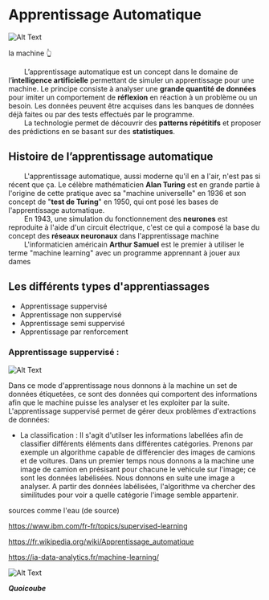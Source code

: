   # Apprentissage Automatique
![Alt Text]([https://media.tenor.com/lQ_m2OPkOcwAAAAd/galaxy-galaxy-brain.gif](https://cdn.discordapp.com/attachments/1031448426442932245/1172475445313282088/galaxy-galaxy-brain.gif?ex=656073d9&is=654dfed9&hm=fabafe31d8fcffe36beed1f24fad88eb0bef3e1404f17914a63cb8a2101d8e53&))

la machine 👆

&nbsp;&nbsp;&nbsp;&nbsp;&nbsp;&nbsp;&nbsp;&nbsp;L’apprentissage automatique est un concept dans le domaine de l’**intelligence artificielle** permettant de simuler un apprentissage pour une machine. Le principe consiste à analyser une **grande quantité de données** pour imiter un comportement de **réflexion** en réaction à un problème ou un besoin. Les données peuvent être acquises dans les banques de données déjà faites ou par des tests effectués par le programme.  
&nbsp;&nbsp;&nbsp;&nbsp;&nbsp;&nbsp;&nbsp;&nbsp;La technologie permet de découvrir des **patterns répétitifs** et proposer des prédictions en se basant sur des **statistiques**.

## Histoire de l’apprentissage automatique

&nbsp;&nbsp;&nbsp;&nbsp;&nbsp;&nbsp;&nbsp;&nbsp;L'apprentissage automatique, aussi moderne qu'il en a l'air, n'est pas si récent que ça. Le célèbre mathématicien **Alan Turing** est en grande partie à l'origine de cette pratique avec sa "machine universelle" en 1936 et son concept de "**test de Turing**" en 1950, qui ont posé les bases de l'apprentissage automatique.  
&nbsp;&nbsp;&nbsp;&nbsp;&nbsp;&nbsp;&nbsp;&nbsp;En 1943, une simulation du fonctionnement des **neurones** est reproduite à l'aide d'un circuit électrique, c'est ce qui a composé la base du concept des **réseaux neuronaux** dans l'apprentissage machine  
&nbsp;&nbsp;&nbsp;&nbsp;&nbsp;&nbsp;&nbsp;&nbsp;L'informaticien américain **Arthur Samuel** est le premier à utiliser le terme "machine learning" avec un programme apprennant à jouer aux dames

## Les différents types d'apprentiassages

- Apprentissage suppervisé
- Apprentissage non suppervisé
- Apprentissage semi suppervisé
- Apprentissage par renforcement

### Apprentissage suppervisé :
![Alt Text]([https://tenor.com/fr/view/sageyonce-gif-20853661](https://cdn.discordapp.com/attachments/1031448426442932245/1172475323015778314/sageyonce.gif?ex=656073bc&is=654dfebc&hm=bdfc3fd256db964e8c2b5a5b0cc1c780a55c20c6a2a50fdcaee050efb5fee00d&))


Dans ce mode d'apprentissage nous donnons à la machine un set de données étiquetées, ce sont des données qui comportent des informations afin que le machine puisse les analyser et les exploiter par la suite. L'apprentissage suppervisé permet de gérer deux problèmes d'extractions de données:
- La classification : Il s'agit d'utilser les informations labellées afin de classifier différents éléments dans différentes catégories. Prenons par exemple un algorithme capable de différencier des images de camions et de voitures. Dans un premier temps nous donnons a la machine une image de camion en présisant pour chacune le vehicule sur l'image; ce sont les données labélisées. Nous donnons en suite une image a analyser. A partir des données labélisées, l'algorithme va chercher des similitudes pour voir a quelle catégorie l'image semble appartenir.

sources comme l'eau (de source)

https://www.ibm.com/fr-fr/topics/supervised-learning

https://fr.wikipedia.org/wiki/Apprentissage_automatique

https://ia-data-analytics.fr/machine-learning/

![Alt Text](https://media.discordapp.net/attachments/1148600908373053492/1153687794774966323/1142868524419780768.gif)

***Quoicoube***

